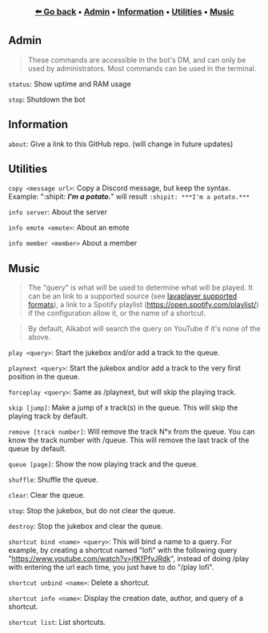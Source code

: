 <h3 align="center">
  <b><a href="https://github.com/alkanife/alkabot/">⬅️ Go back</a></b>
  •
  <a href="#admin">Admin</a>
  •
  <a href="#information">Information</a>
  •
  <a href="#utilities">Utilities</a>
  •
  <a href="#music">Music</a>
</h3>

## Admin
> These commands are accessible in the bot's DM, and can only be used by administrators. Most commands can be used in the terminal.

`status`: Show uptime and RAM usage

`stop`: Shutdown the bot

## Information

`about`: Give a link to this GitHub repo. (will change in future updates)

## Utilities

`copy <message url>`: Copy a Discord message, but keep the syntax. Example: ":shipit: ***I'm a potato.***" will result `:shipit: ***I'm a potato.***`

`info server`: About the server

`info emote <emote>`: About an emote

`info member <member>` About a member

## Music

> The "query" is what will be used to determine what will be played. It can be an link to a supported source (see [lavaplayer supported formats](https://github.com/sedmelluq/lavaplayer#supported-formats)), a link to a Spotify playlist (https://open.spotify.com/playlist/) if the configuration allow it, or the name of a shortcut.

> By default, Alkabot will search the query on YouTube if it's none of the above.

`play <query>`: Start the jukebox and/or add a track to the queue.

`playnext <query>`: Start the jukebox and/or add a track to the very first position in the queue.

`forceplay <query>`: Same as /playnext, but will skip the playing track.

`skip [jump]`: Make a jump of x track(s) in the queue. This will skip the playing track by default.

`remove [track number]`: Will remove the track N°x from the queue. You can know the track number with /queue. This will remove the last track of the queue by default.

`queue [page]`: Show the now playing track and the queue.

`shuffle`: Shuffle the queue.

`clear`: Clear the queue.

`stop`: Stop the jukebox, but do not clear the queue.

`destroy`: Stop the jukebox and clear the queue.

`shortcut bind <name> <query>`: This will bind a name to a query. For example, by creating a shortcut named "lofi" with the following query "https://www.youtube.com/watch?v=jfKfPfyJRdk", instead of doing /play with entering the url each time, you just have to do "/play lofi".

`shortcut unbind <name>`: Delete a shortcut.

`shortcut info <name>`: Display the creation date, author, and query of a shortcut.

`shortcut list`: List shortcuts.